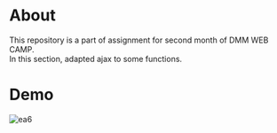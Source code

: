 # About
This repository is a part of assignment for second month of DMM WEB CAMP.  
In this section, adapted ajax to some functions.
# Demo
![ea6](https://user-images.githubusercontent.com/59187251/79863064-13854400-8412-11ea-80a2-36df9f4bd67e.gif)
